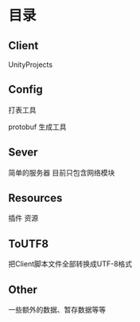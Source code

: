 # 目录

## Client
UnityProjects

## Config
打表工具

protobuf 生成工具

## Sever
简单的服务器
目前只包含网络模块

## Resources
插件
资源

## ToUTF8
把Client脚本文件全部转换成UTF-8格式

##  Other
一些额外的数据、暂存数据等等
